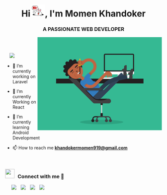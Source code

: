 <h1 align="center">Hi<img src="https://github.com/opi919/opi919/blob/main/0bf2baebc370e83b26b1e5ef6a558f07.gif" height="40" weight="40">, I'm Momen Khandoker</h1>
<h3 align="center">A PASSIONATE WEB DEVELOPER</h3>

  
 <a target="_blank" align="center">
  <!-- <img align="right" top="500" height="300" width="400" alt="GIF" src="https://media.giphy.com/media/SWoSkN6DxTszqIKEqv/giphy.gif"> -->
  <img align="right" top="500" height="300" width="400" alt="GIF" src="https://github.com/opi919/opi919/blob/main/5eKX.gif">
</a>



<br/><br/><br/>
  &nbsp;<img src="https://komarev.com/ghpvc/?username=opi919&color=blueviolet" style="padding-left:10px;">
- 🔭 I’m currently working on Laravel

- 🌱 I’m currently Working on React

- 🌱 I’m currently learning Android Development

- 📫 How to reach me **khandokermomen919@gmail.com**
										       

<br/>

<h3 align="left" > <img src="https://media.giphy.com/media/iY8CRBdQXODJSCERIr/giphy.gif" width="30" height="30" style="margin-right: 10px;">Connect with me 🤝 </h3>

<p align="left">

 <div align="left"  class="icons-social" style="margin-left: 10px;">
        <a style="margin-left: 10px;"  target="_blank" rel="noreferer" href="https://www.linkedin.com/in/momen-khandoker-048110214/">
			<img src="https://img.icons8.com/doodle/40/000000/linkedin--v2.png"></a>
        <a style="margin-left: 10px;" target="_blank" href="https://github.com/opi919">
		<img src="https://img.icons8.com/doodle/40/000000/github--v1.png"></a>
	   <a style="margin-left: 10px;" target="_blank" href="https://www.facebook.com/profile.php?id=100007501185769">
		<img src="https://img.icons8.com/doodle/43/000000/facebook-new.png"/></a>
		<a style="margin-left: 10px;" target="_blank" href="https://opi919.ninja">
		<img src="https://img.icons8.com/doodle/43/000000/domain.png"/></a>
   </div>

</p>
